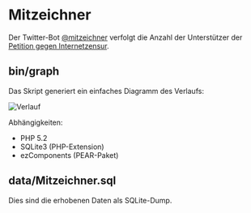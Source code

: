 # Mitzeichner #

Der Twitter-Bot [@mitzeichner](http://twitter.com/Mitzeichner) verfolgt die Anzahl der Unterstützer der [Petition gegen Internetzensur](https://epetitionen.bundestag.de/index.php?action=petition%3bsa=details%3bpetition=3860).

## bin/graph ##

Das Skript generiert ein einfaches Diagramm des Verlaufs:

![Verlauf](http://cloud.github.com/downloads/rbq/mitzeichner/Mitzeichner.png "Verlauf")

Abhängigkeiten:

* PHP 5.2
* SQLite3 (PHP-Extension)
* ezComponents (PEAR-Paket)

## data/Mitzeichner.sql ##

Dies sind die erhobenen Daten als SQLite-Dump.
